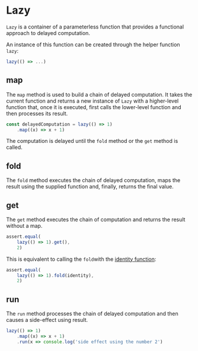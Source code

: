 # Lazy

`Lazy` is a container of a parameterless function that provides a functional approach to delayed computation.

An instance of this function can be created through the helper function `lazy`:

```typescript
lazy(() => ...) 
```

## map

The `map` method is used to build a chain of delayed computation. It takes the current function and returns a new instance of `Lazy` with a higher-level function that, once it is executed, first calls the lower-level function and then processes its result.  

```typescript
const delayedComputation = lazy(() => 1)
    .map((x) => x + 1)
```

The computation is delayed until the `fold` method or the `get` method is called. 

## fold

The `fold` method executes the chain of delayed computation, maps the result using the supplied function and, finally, returns the final value.

## get

The `get` method executes the chain of computation and returns the result without a map. 
  
```typescript
assert.equal(
    lazy(() => 1).get(),
    2) 
```

This is equivalent to calling the `fold`with the [identity function](./functions.md):
```typescript
assert.equal(
    lazy(() => 1).fold(identity),
    2) 
```

## run

The `run` method processes the chain of delayed computation and then causes a side-effect using result.

```typescript
lazy(() => 1)
    .map((x) => x + 1)
    .run(x => console.log('side effect using the number 2')
```